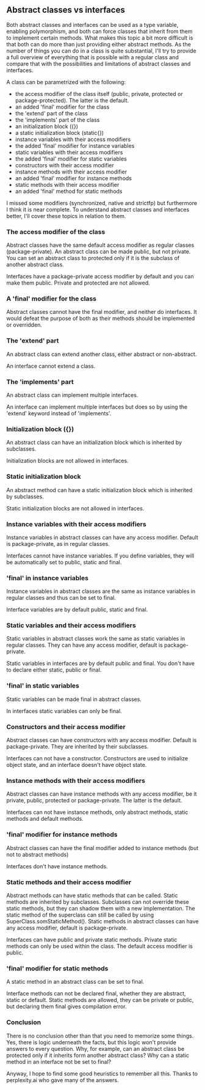 ## Abstract classes vs interfaces


Both abstract classes and interfaces can be used as a type variable, enabling polymorphism, and both can force classes that inherit from them to implement certain methods. What makes this topic a bit more difficult is that both can do more than just providing either abstract methods. As the number of things you can do in a class is quite substantial, I'll try to provide a full overview of everything that is possible with a regular class and compare that with the possibilities and limitations of abstract classes and interfaces.

A class can be parametrized with the following:

- the access modifier of the class itself (public, private, protected or package-protected). The latter is the default.
- an added 'final' modifier for the class
- the 'extend' part of the class
- the 'implements' part of the class
- an initialization block ({})
- a static initialization block (static{})
- instance variables with their access modifiers
- the added 'final' modifier for instance variables
- static variables with their access modifiers
- the added 'final' modifier for static variables
- constructors with their access modifier
- instance methods with their access modifier
- an added 'final' modifier for instance methods 
- static methods with their access modifier
- an added 'final' method for static methods

I missed some modifiers (synchronized, native and strictfp) but furthermore I think it is near complete. To understand abstract classes and interfaces better, I'll cover these topics in relation to them.


### The access modifier of the class

Abstract classes have the same default access modifier as regular classes (package-private). An abstract class can be made public, but not private. You can set an abstract class to protected only if it is the subclass of another abstract class.

Interfaces have a package-private access modifier by default and you can make them public. Private and protected are not allowed.


### A 'final' modifier for the class

Abstract classes cannot have the final modifier, and neither do interfaces. It would defeat the purpose of both as their methods should be implemented or overridden.


### The 'extend' part

An abstract class can extend another class, either abstract or non-abstract.

An interface cannot extend a class.


### The 'implements' part

An abstract class can implement multiple interfaces. 

An interface can implement multiple interfaces but does so by using the 'extend' keyword instead of 'implements'. 


### Initialization block ({})

An abstract class can have an initialization block which is inherited by subclasses. 

Initialization blocks are not allowed in interfaces.


### Static initialization block

An abstract method can have a static initialization block which is inherited by subclasses.

Static initialization blocks are not allowed in interfaces.


### Instance variables with their access modifiers

Instance variables in abstract classes can have any access modifier. Default is package-private, as in regular classes.

Interfaces cannot have instance variables. If you define variables, they will be automatically set to public, static and final.


### 'final' in instance variables

Instance variables in abstract classes are the same as instance variables in regular classes and thus can be set to final.

Interface variables are by default public, static and final.


### Static variables and their access modifiers

Static variables in abstract classes work the same as static variables in regular classes. They can have any access modifier, default is package-private.

Static variables in interfaces are by default public and final. You don't have to declare either static, public or final.


### 'final' in static variables

Static variables can be made final in abstract classes. 

In interfaces static variables can only be final.


### Constructors and their access modifier

Abstract classes can have constructors with any access modifier. Default is package-private. They are inherited by their subclasses.

Interfaces can not have a constructor. Constructors are used to initialize object state, and an interface doesn't have object state.


### Instance methods with their access modifiers

Abstract classes can have instance methods with any access modifier, be it private, public, protected or package-private. The latter is the default.

Interfaces can not have instance methods, only abstract methods, static methods and default methods.


### 'final' modifier for instance methods

Abstract classes can have the final modifier added to instance methods (but not to abstract methods)

Interfaces don't have instance methods.


### Static methods and their access modifier

Abstract methods can have static methods that can be called. Static methods are inherited by subclasses. Subclasses can not override these static methods, but they can shadow them with a new implementation. The static method of the superclass can still be called by using SuperClass.somStaticMethod(). Static methods in abstract classes can have any access modifier, default is package-private.

Interfaces can have public and private static methods. Private static methods can only be used within the class. The default access modifier is public.


### 'final' modifier for static methods

A static method in an abstract class can be set to final.

Interface methods can not be declared final, whether they are abstract, static or default. Static methods are allowed, they can be private or public, but declaring them final gives compilation error.


### Conclusion

There is no conclusion other than that you need to memorize some things. Yes, there is logic underneath the facts, but this logic won't provide answers to every question. Why, for example, can an abstract class be protected only if it inherits form another abstract class? Why can a static method in an interface not be set to final? 

Anyway, I hope to find some good heuristics to remember all this. Thanks to perplexity.ai who gave many of the answers.










